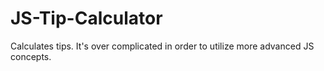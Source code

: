 # JS-Tip-Calculator

Calculates tips.  It's over complicated in order to utilize more advanced JS concepts.  
